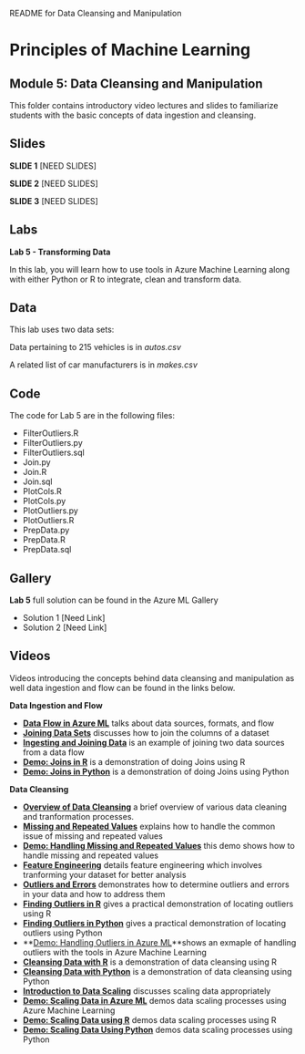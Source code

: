 README for Data Cleansing and Manipulation
# Principles of Machine Learning 
## Module 5: Data Cleansing and Manipulation

This folder contains introductory video lectures and slides to familiarize students with the basic concepts of data ingestion and cleansing. 

## Slides  

**SLIDE 1**  [NEED SLIDES]

**SLIDE 2**  [NEED SLIDES]

**SLIDE 3**  [NEED SLIDES]

## Labs

**Lab 5 - Transforming Data** 

In this lab, you will learn how to use tools in Azure Machine Learning along with either Python or R to
integrate, clean and transform data.

## Data

This lab uses two data sets:

Data pertaining to 215 vehicles is in *autos.csv*

A related list of car manufacturers is in *makes.csv*

## Code

The code for Lab 5 are in the following files:

- FilterOutliers.R
- FilterOutliers.py
- FilterOutliers.sql
- Join.py
- Join.R
- Join.sql
- PlotCols.R
- PlotCols.py
- PlotOutliers.py
- PlotOutliers.R
- PrepData.py
- PrepData.R
- PrepData.sql

## Gallery

**Lab 5** full solution can be found in the Azure ML Gallery

- Solution 1 [Need Link]
- Solution 2 [Need Link]

## Videos  

Videos introducing the concepts behind data cleansing and manipulation as well data ingestion and flow can be found in the links below. 

**Data Ingestion and Flow**

- **[Data Flow in Azure ML](https://youtu.be/6BMuyNFhmbE)** talks about data sources, formats, and flow
- **[Joining Data Sets](https://youtu.be/juLtsxbO34c)** discusses how to join the columns of a dataset
- **[Ingesting and Joining Data](https://youtu.be/8F14hY-pti8)** is an example of joining two data sources from a data flow
- **[Demo: Joins in R](https://youtu.be/irqCeaxnUS4)** is a demonstration of doing Joins using R
- **[Demo: Joins in Python](https://youtu.be/AzWOqRwW18s)** is a demonstration of doing Joins using Python


**Data Cleansing**

- **[Overview of Data Cleansing](https://youtu.be/L4SuMpv40yM)** a brief overview of various data cleaning and tranformation processes.
- **[Missing and Repeated Values](https://youtu.be/Io-K587gyIs)** explains how to handle the common issue of missing and repeated values
- **[Demo: Handling Missing and Repeated Values](https://youtu.be/05mGVZ7SkrE)** this demo shows how to handle missing and repeated values
- **[Feature Engineering](https://youtu.be/bLXzlPZvE3s)** details feature engineering which involves tranforming your dataset for better analysis
- **[Outliers and Errors](https://youtu.be/5uV1D7TYYWU)** demonstrates how to determine outliers and errors in your data and how to address them
- **[Finding Outliers in R](https://youtu.be/Wk4H5iVVoz4)** gives a practical demonstration of locating outliers using R
- **[Finding Outliers in Python](https://youtu.be/ObUrF3n1scE)** gives a practical demonstration of locating outliers using Python
- **[Demo: Handling Outliers in Azure ML](https://youtu.be/GttyTaqgXZ4)**shows an exmaple of handling outliers with the tools in Azure Machine Learning
- **[Cleansing Data with R](https://youtu.be/552Owy13JJ8)** is a demonstration of data cleansing using R
- **[Cleansing Data with Python](https://youtu.be/BOs6tcmwV3E)** is a demonstration of data cleansing using Python
- **[Introduction to Data Scaling](https://youtu.be/BvVfdcznCqY)** discusses scaling data appropriately
- **[Demo: Scaling Data in Azure ML](https://youtu.be/PtepPxBy1n0)** demos data scaling processes using Azure Machine Learning
- **[Demo: Scaling Data using R](https://youtu.be/yjexueW50h4)** demos data scaling processes using R
- **[Demo: Scaling Data Using Python](https://youtu.be/rw-y5_1tbRk)** demos data scaling processes using Python



